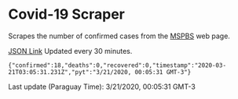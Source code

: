 # Covid-19 Scraper

Scrapes the number of confirmed cases from the [MSPBS](https://www.mspbs.gov.py/covid-19.php) web page.

[JSON Link](https://jmayalag.github.io/covid19-scrape/cases.json)
Updated every 30 minutes.
```
{"confirmed":18,"deaths":0,"recovered":0,"timestamp":"2020-03-21T03:05:31.231Z","pyt":"3/21/2020, 00:05:31 GMT-3"}
```
Last update (Paraguay Time): 3/21/2020, 00:05:31 GMT-3